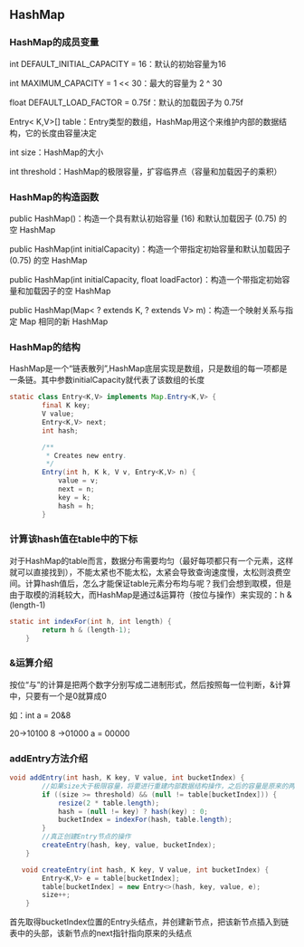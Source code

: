 ## HashMap

### HashMap的成员变量
int DEFAULT_INITIAL_CAPACITY = 16：默认的初始容量为16 

int MAXIMUM_CAPACITY = 1 << 30：最大的容量为 2 ^ 30 

float DEFAULT_LOAD_FACTOR = 0.75f：默认的加载因子为 0.75f 

Entry< K,V>[] table：Entry类型的数组，HashMap用这个来维护内部的数据结构，它的长度由容量决定 

int size：HashMap的大小 

int threshold：HashMap的极限容量，扩容临界点（容量和加载因子的乘积）

### HashMap的构造函数

public HashMap()：构造一个具有默认初始容量 (16) 和默认加载因子 (0.75) 的空 HashMap 

public HashMap(int initialCapacity)：构造一个带指定初始容量和默认加载因子 (0.75) 的空 HashMap 

public HashMap(int initialCapacity, float loadFactor)：构造一个带指定初始容量和加载因子的空 HashMap 

public HashMap(Map< ? extends K, ? extends V> m)：构造一个映射关系与指定 Map 相同的新 HashMap

### HashMap的结构
HashMap是一个“链表散列”,HashMap底层实现是数组，只是数组的每一项都是一条链。其中参数initialCapacity就代表了该数组的长度
``` java
static class Entry<K,V> implements Map.Entry<K,V> {
        final K key;
        V value;
        Entry<K,V> next;
        int hash;

        /**
         * Creates new entry.
         */
        Entry(int h, K k, V v, Entry<K,V> n) {
            value = v;
            next = n;
            key = k;
            hash = h;
        }
```

### 计算该hash值在table中的下标
对于HashMap的table而言，数据分布需要均匀（最好每项都只有一个元素，这样就可以直接找到），不能太紧也不能太松，太紧会导致查询速度慢，太松则浪费空间。计算hash值后，怎么才能保证table元素分布均与呢？我们会想到取模，但是由于取模的消耗较大，而HashMap是通过&运算符（按位与操作）来实现的：h & (length-1)

``` java
static int indexFor(int h, int length) {
        return h & (length-1);
    }
```
### &运算介绍

按位“与”的计算是把两个数字分别写成二进制形式，然后按照每一位判断，&计算中，只要有一个是0就算成0

如：int a = 20&8

20->10100
8 ->01000
a = 00000

### addEntry方法介绍
``` java
void addEntry(int hash, K key, V value, int bucketIndex) {
        //如果size大于极限容量，将要进行重建内部数据结构操作，之后的容量是原来的两倍，并且重新设置hash值和hash值在table中的索引值
        if ((size >= threshold) && (null != table[bucketIndex])) {
            resize(2 * table.length);
            hash = (null != key) ? hash(key) : 0;
            bucketIndex = indexFor(hash, table.length);
        }
        //真正创建Entry节点的操作
        createEntry(hash, key, value, bucketIndex);
    }
```

``` java
   void createEntry(int hash, K key, V value, int bucketIndex) {
        Entry<K,V> e = table[bucketIndex];
        table[bucketIndex] = new Entry<>(hash, key, value, e);
        size++;
    }
```
首先取得bucketIndex位置的Entry头结点，并创建新节点，把该新节点插入到链表中的头部，该新节点的next指针指向原来的头结点 
